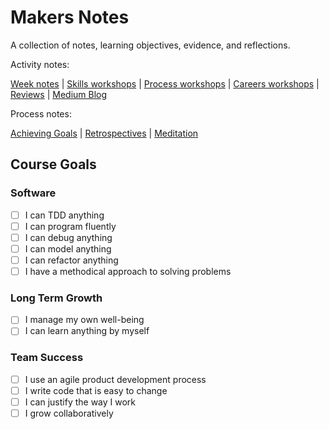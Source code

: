 # Makers Notes

A collection of notes, learning objectives, evidence, and reflections.

Activity notes:

[Week notes] | [Skills workshops] | [Process workshops] | [Careers workshops] | [Reviews] | [Medium Blog]

Process notes:

[Achieving Goals] | [Retrospectives] | [Meditation]

## Course Goals

### Software

- [ ] I can TDD anything
- [ ] I can program fluently
- [ ] I can debug anything
- [ ] I can model anything
- [ ] I can refactor anything
- [ ] I have a methodical approach to solving problems

### Long Term Growth

- [ ] I manage my own well-being
- [ ] I can learn anything by myself

### Team Success

- [ ] I use an agile product development process
- [ ] I write code that is easy to change
- [ ] I can justify the way I work
- [ ] I grow collaboratively

<!-- Links -->

[Skills workshops]: skills_workshops/README.md
[Careers workshops]: /careers/README.md
[Week notes]: week_notes/README.md
[Process workshops]: process_workshops.md
[Achieving Goals]: achieving_goals.md
[Retrospectives]: retro.md
[Meditation]: meditation.md
[Reviews]: reviews.md
[Medium Blog]: https://medium.com/@hturnbull93
